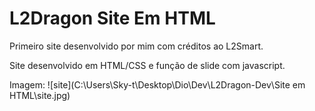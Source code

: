 # L2Dragon Site Em HTML

Primeiro site desenvolvido por mim com créditos ao L2Smart.



Site desenvolvido em HTML/CSS e função de slide com javascript.



Imagem: ![site](C:\Users\Sky-t\Desktop\Dio\Dev\L2Dragon-Dev\Site em HTML\site.jpg)
